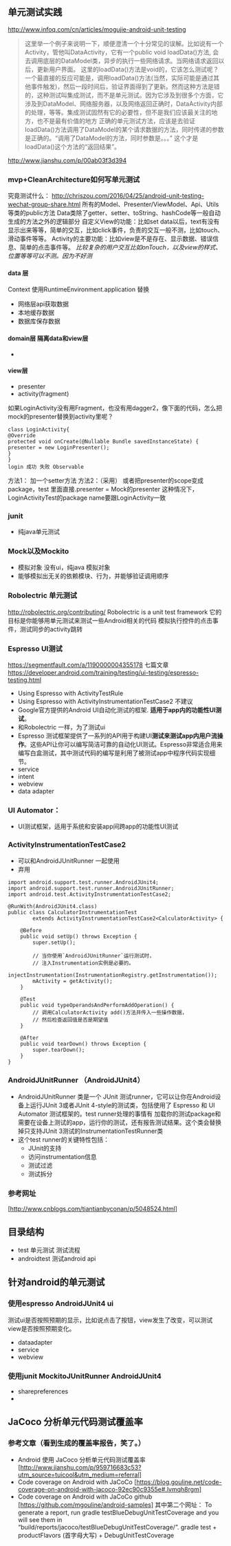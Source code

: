 ## 单元测试实践

http://www.infoq.com/cn/articles/mogujie-android-unit-testing

> 这里举一个例子来说明一下，顺便澄清一个十分常见的误解。比如说有一个Activity，管他叫DataActivity，它有一个public void loadData()方法, 会去调用底层的DataModel类，异步的执行一些网络请求。当网络请求返回以后，更新用户界面。
> 这里的loadData()方法是void的，它该怎么测试呢？一个最直接的反应可能是，调用loadData()方法(当然，实际可能是通过其他事件触发)，然后一段时间后，验证界面得到了更新。然而这种方法是错的，这种测试叫集成测试，而不是单元测试。因为它涉及到很多个方面，它涉及到DataModel、网络服务器，以及网络返回正确时，DataActivity内部的处理，等等。集成测试固然有它的必要性，但不是我们应该最关注的地方，也不是最有价值的地方
> 正确的单元测试方法，应该是去验证loadData()方法调用了DataModel的某个请求数据的方法，同时传递的参数是正确的。“调用了DataModel的方法，同时参数是。。。” 这个才是loadData()这个方法的“返回结果”。

http://www.jianshu.com/p/00ab03f3d394

### mvp+CleanArchitecture如何写单元测试
究竟测试什么：
http://chriszou.com/2016/04/25/android-unit-testing-wechat-group-share.html
所有的Model、Presenter/ViewModel、Api、Utils等类的public方法
Data类除了getter、setter、toString、hashCode等一般自动生成的方法之外的逻辑部分
自定义View的功能：比如set data以后，text有没有显示出来等等，简单的交互，比如click事件，负责的交互一般不测，比如touch、滑动事件等等。
Activity的主要功能：比如view是不是存在、显示数据、错误信息、简单的点击事件等。
*比较复杂的用户交互比如onTouch，以及view的样式、位置等等可以不测。因为不好测*

#### data 层
Context 使用RuntimeEnvironment.application 替换
- 网络层api获取数据
- 本地缓存数据
- 数据库保存数据
#### domain层 隔离data和view层
- ​
#### view层
- presenter
- activity(fragment)

如果LoginActivity没有用Fragment，也没有用dagger2，像下面的代码，怎么把mock的presenter替换到activity里呢？
```
class LoginActivity{
@Override
protected void onCreate(@Nullable Bundle savedInstanceState) {
presenter = new LoginPresenter();
}
}
login 成功 失败 Observable
```
方法1：
加一个setter方法
方法2：（采用）
或者把presenter的scope变成package，test 里面直接.presenter = Mock的presenter
这种情况下，LoginActivityTest的package name要跟LoginActivity一致


### junit

- 纯java单元测试
### Mock以及Mockito
- 模拟对象 没有ui，纯java 模拟对象
- 能够模拟出无关的依赖模块、行为，并能够验证调用顺序
### Robolectric 单元测试
http://robolectric.org/contributing/
Robolectric is a unit test framework
它的目标是你能够用单元测试来测试一些Android相关的代码
模拟执行控件的点击事件，测试同步的activity跳转
### Espresso UI测试
https://segmentfault.com/a/1190000004355178  七篇文章
https://developer.android.com/training/testing/ui-testing/espresso-testing.html
- Using Espresso with ActivityTestRule
- Using Espresso with ActivityInstrumentationTestCase2  不建议
- Google官方提供的Android UI自动化测试的框架. **适用于app内的功能性UI测试**。
- 和Robolectric 一样，为了测试ui
- Espresso 测试框架提供了一系列的API用于构建UI**测试来测试app内用户流操作**。这些API让你可以编写简洁可靠的自动化UI测试。Espresso非常适合用来编写白盒测试，其中测试代码的编写是利用了被测试app中程序代码实现细节。
- service
- intent
- webview
- data adapter
### UI Automator：
- UI测试框架，适用于系统和安装app间跨app的功能性UI测试
### ActivityInstrumentationTestCase2 
- 可以和AndroidJUnitRunner 一起使用
- 弃用

```
import android.support.test.runner.AndroidJUnit4;
import android.support.test.runner.AndroidJUnitRunner;
import android.test.ActivityInstrumentationTestCase2;

@RunWith(AndroidJUnit4.class)
public class CalculatorInstrumentationTest
        extends ActivityInstrumentationTestCase2<CalculatorActivity> {

    @Before
    public void setUp() throws Exception {
        super.setUp();

        // 当你使用`AndroidJUnitRunner`运行测试时，
        // 注入Instrumentation实例是必要的。
        injectInstrumentation(InstrumentationRegistry.getInstrumentation());
        mActivity = getActivity();
    }

    @Test
    public void typeOperandsAndPerformAddOperation() {
        // 调用CalculatorActivity add()方法并传入一些操作数据，
        // 然后检查返回值是否是期望值
    }

    @After
    public void tearDown() throws Exception {
        super.tearDown();
    }
}
```
### AndroidJUnitRunner （AndroidJUnit4）
- AndroidJUnitRunner 类是一个 JUnit 测试runner，它可以让你在Android设备上运行JUnit 3或者JUnit 4-style的测试类，包括使用了 Espresso 和 UI Automator 测试框架的。test runner处理的事情有 加载你的测试package和需要在设备上测试的app，运行你的测试，还有报告测试结果。这个类会替换掉只支持JUnit 3测试的InstrumentationTestRunner类
- 这个test runner的关键特性包括：
  - JUnit的支持
  - 访问instrumentation信息
  - 测试过滤
  - 测试拆分

###  参考网址
[http://www.cnblogs.com/tiantianbyconan/p/5048524.html]

## 目录结构
- test  单元测试   测试流程
- androidtest  测试android api



## 针对android的单元测试
### 使用espresso  AndroidJUnit4  ui

测试ui是否按照预期的显示，比如说点击了按钮，view发生了改变，可以测试view是否按照预期变化。

-  dataadapter  
-  service
-  webview
### 使用junit  MockitoJUnitRunner AndroidJUnit4
- sharepreferences
- ​

## JaCoco 分析单元代码测试覆盖率
### 参考文章（看到生成的覆盖率报告，笑了。）
- Android 使用 JaCoco 分析单元代码测试覆盖率 [http://www.jianshu.com/p/959716683c53?utm_source=tuicool&utm_medium=referral]
- Code coverage on Android with JaCoCo  [https://blog.gouline.net/code-coverage-on-android-with-jacoco-92ec90c9355e#.lvmqh8rgm]
- Code coverage on Android with JaCoCo github [https://github.com/mgouline/android-samples]
  其中第二个网址：
   To generate a report, run gradle testBlueDebugUnitTestCoverage and you will see them in “build/reports/jacoco/testBlueDebugUnitTestCoverage/”.
   gradle test + productFlavors (首字母大写) + DebugUnitTestCoverage




